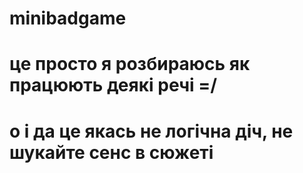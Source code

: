 # minibadgame
# це просто я розбираюсь як працюють деякі речі =/
# о і да це якась не логічна діч, не шукайте сенс в сюжеті